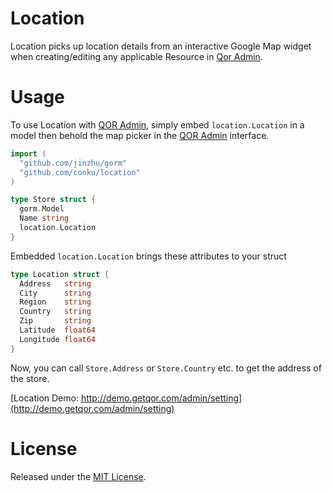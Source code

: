 # Location

Location picks up location details from an interactive Google Map widget when creating/editing any applicable Resource in [Qor Admin](http://github.com/conku/admin).

# Usage

To use Location with [QOR Admin](http://github.com/conku/admin), simply embed `location.Location` in a model then behold the map picker in the [QOR Admin](http://github.com/conku/admin) interface.

```go
import (
  "github.com/jinzhu/gorm"
  "github.com/conku/location"
)

type Store struct {
  gorm.Model
  Name string
  location.Location
}
```

Embedded `location.Location` brings these attributes to your struct

```go
type Location struct {
  Address   string
  City      string
  Region    string
  Country   string
  Zip       string
  Latitude  float64
  Longitude float64
}
```

Now, you can call `Store.Address` or `Store.Country` etc. to get the address of the store.

[Location Demo: http://demo.getqor.com/admin/setting](http://demo.getqor.com/admin/setting)

# License

Released under the [MIT License](https://github.com/jinzhu/gorm/blob/master/License).
